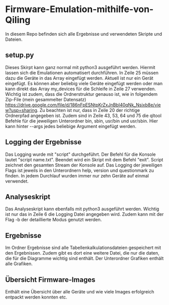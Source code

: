 # Firmware-Emulation-mithilfe-von-Qiling
In diesem Repo befinden sich alle Ergebnisse und verwendeten Skripte und Dateien. 

## setup.py
Dieses Skirpt kann ganz normal mit python3 ausgeführt werden. Hiermit lassen sich die Emulationen automatisert durchführen. In Zeile 25 müssen dazu die Geräte in das Array eingefügt werden. Aktuell ist nur ein Gerät eingefügt. Es können aber beliebig viele Geräte eingefügt werden oder man kann direkt das Array my_devices für die Schleife in Zeile 27 verwenden. Wichtig ist zudem, dass die Ordnerstruktur genauso ist, wie in folgendem Zip-File (mein gesammelter Datensatz) https://drive.google.com/file/d/186nFpESNtpKrZxJnBbI40qNk_Nsixb8e/view?usp=sharing. Zu beachten ist nur, dass in Zeile 20 der richtige Ordnerpfad angegeben ist. Zudem sind in Zeile 43, 53, 64 und 75 die qltool Befehle für die jeweiligen Unterordner bin, sbin, usr/bin und usr/sbin. Hier kann hinter --args jedes beliebige Argument eingefügt werden.

## Logging der Ergebnisse 
Das Logging wurde mit "script" durchgeführt. Der Befehl für die Konsole lautet "script name.txt". Beendet wird ein Skript mit dem Befehl "exit". Script zeichnet den gesamten Stream der Konsole auf. Das Logging der jeweiligen Flags ist jeweils in den Unterordnern help, version und questionmark zu finden. In jedem Durchlauf wurden immer nur zehn Geräte auf einmal verwendet. 

## Analyseskript
Das Analyseskript kann ebenfalls mit python3 ausgeführt werden. Wichtig ist nur das in Zeile 6 die Logging Datei angegeben wird. Zudem kann mit der Flag -b der detaillierte Modus genutzt werden. 

## Ergebnisse
Im Ordner Ergebnisse sind alle Tabellenkalkulationsdateien gespeichert mit den Ergebnissen. Zudem gibt es dort eine weitere Datei, die nur die daten, die für die Diagramme wichtig sind enthält. Der Unterordner Grafiken enthält alle Grafiken. 

## Übersicht Firmware-Images
Enthält eine Übersicht über alle Geräte und wie viele Images erfolgreich entpackt werden konnten etc.

